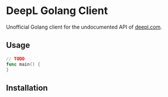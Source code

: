 # DeepL Golang Client
Unofficial Golang client for the undocumented API of [deepl.com](http://deepl.com).

## Usage
```go
// TODO
func main() {
}
```

## Installation
